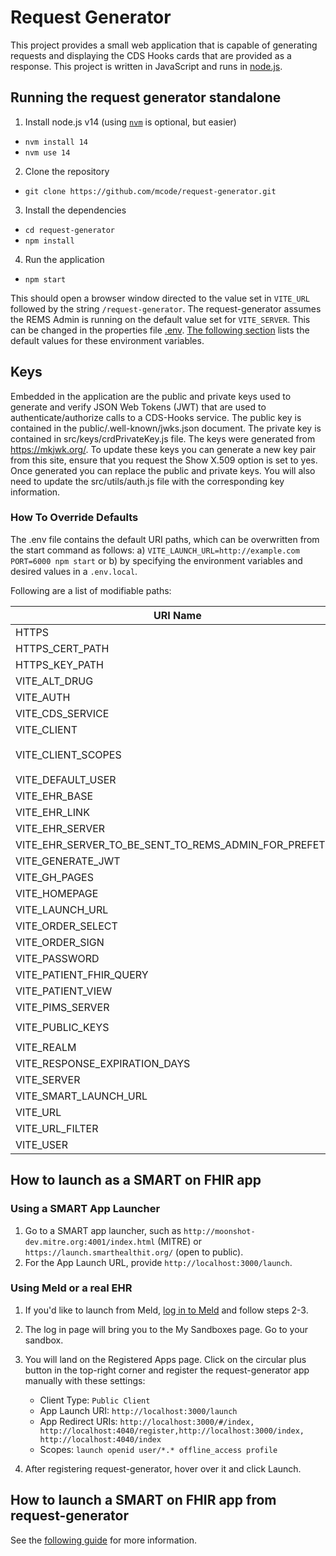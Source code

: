 # Request Generator

This project provides a small web application that is capable of generating requests and displaying the CDS Hooks cards that are provided as a response. This project is written in JavaScript and runs in [node.js](https://nodejs.org/en/).

## Running the request generator standalone

1. Install node.js v14 (using [`nvm`](https://github.com/nvm-sh/nvm) is optional, but easier)

- `nvm install 14`
- `nvm use 14`

2. Clone the repository

- `git clone https://github.com/mcode/request-generator.git`

3. Install the dependencies

- `cd request-generator`
- `npm install`

4. Run the application

- `npm start`

This should open a browser window directed to the value set in `VITE_URL` followed by the string `/request-generator`. The request-generator assumes the REMS Admin is running on the default value set for `VITE_SERVER`. This can be changed in the properties file [.env](./.env). [The following section](./README.md#how-to-override-defaults) lists the default values for these environment variables.

## Keys

Embedded in the application are the public and private keys used to generate and verify JSON Web Tokens (JWT) that are used to authenticate/authorize calls to a CDS-Hooks service. The public key is contained in the public/.well-known/jwks.json document. The private key is contained in src/keys/crdPrivateKey.js file. The keys were generated from https://mkjwk.org/. To update these keys you can generate a new key pair from this site, ensure that you request the Show X.509 option is set to yes. Once generated you can replace the public and private keys. You will also need to update the src/utils/auth.js file with the corresponding key information.

### How To Override Defaults

The .env file contains the default URI paths, which can be overwritten from the start command as follows:
a) `VITE_LAUNCH_URL=http://example.com PORT=6000 npm start` or b) by specifying the environment variables and desired values in a `.env.local`.

Following are a list of modifiable paths:

| URI Name                                                   | Default                                                                                              |
| ---------------------------------------------------------- | ---------------------------------------------------------------------------------------------------- |
| HTTPS                                                      | `false`                                                                                              |
| HTTPS_CERT_PATH                                            | `server.cert`                                                                                        |
| HTTPS_KEY_PATH                                             | `server.key`                                                                                         |
| VITE_ALT_DRUG                                         | `true`                                                                                               |
| VITE_AUTH                                             | `http://localhost:8180`                                                                              |
| VITE_CDS_SERVICE                                      | `http://localhost:8090/cds-services`                                                                 |
| VITE_CLIENT                                           | `app-login`                                                                                          |
| VITE_CLIENT_SCOPES                                    | `launch offline_access openid profile user/Patient.read patient/Patient.read user/Practitioner.read` |
| VITE_DEFAULT_USER                                     | `pra1234`                                                                                            |
| VITE_EHR_BASE                                         | `http://localhost:8080/test-ehr/r4`                                                                  |
| VITE_EHR_LINK                                         | `http://localhost:8080/ehr-server/`                                                                  |
| VITE_EHR_SERVER                                       | `http://localhost:8080/test-ehr/r4`                                                                  |
| VITE_EHR_SERVER_TO_BE_SENT_TO_REMS_ADMIN_FOR_PREFETCH | `http://localhost:8080/test-ehr/r4`                                                                  |
| VITE_GENERATE_JWT                                     | `true`                                                                                               |
| VITE_GH_PAGES                                         | `false`                                                                                              |
| VITE_HOMEPAGE                                         | `http://localhost:8080`                                                                              |
| VITE_LAUNCH_URL                                       | `http://localhost:4040/launch`                                                                       |
| VITE_ORDER_SELECT                                     | `rems-order-select`                                                                                  |
| VITE_ORDER_SIGN                                       | `rems-order-sign`                                                                                    |
| VITE_PASSWORD                                         | `alice`                                                                                              |
| VITE_PATIENT_FHIR_QUERY                               | `Patient?_sort=identifier&_count=12`                                                                 |
| VITE_PATIENT_VIEW                                     | `rems-patient-view`                                                                                  |
| VITE_PIMS_SERVER                                      | `http://localhost:5051/doctorOrders/api/addRx`                                                       |
| VITE_PUBLIC_KEYS                                      | `http://localhost:3000/request-generator/.well-known/jwks.json`                                      |
| VITE_REALM                                            | `ClientFhirServer`                                                                                   |
| VITE_RESPONSE_EXPIRATION_DAYS                         | `30`                                                                                                 |
| VITE_SERVER                                           | `http://localhost:8090`                                                                              |
| VITE_SMART_LAUNCH_URL                                 | `http://localhost:4040/`                                                                             |
| VITE_URL                                              | `http://localhost:3000`                                                                              |
| VITE_URL_FILTER                                       | `http://localhost:3000/*`                                                                            |
| VITE_USER                                             | `alice`                                                                                              |

## How to launch as a SMART on FHIR app

### Using a SMART App Launcher

1. Go to a SMART app launcher, such as `http://moonshot-dev.mitre.org:4001/index.html` (MITRE) or `https://launch.smarthealthit.org/` (open to public).
2. For the App Launch URL, provide `http://localhost:3000/launch`.

### Using Meld or a real EHR

1. If you'd like to launch from Meld, [log in to Meld](https://meld.interop.community/) and follow steps 2-3.
2. The log in page will bring you to the My Sandboxes page. Go to your sandbox.
3. You will land on the Registered Apps page. Click on the circular plus button in the top-right corner and register the request-generator app manually with these settings:

   - Client Type: `Public Client`
   - App Launch URI: `http://localhost:3000/launch`
   - App Redirect URIs: `http://localhost:3000/#/index, http://localhost:4040/register,http://localhost:3000/index, http://localhost:4040/index`
   - Scopes: `launch openid user/*.* offline_access profile`

4. After registering request-generator, hover over it and click Launch.

<!-- TODO: update step 4 once Zach does client registration ticket. This is the error when launching:

```
Error invalid_client
There was an error processing your request.

Client with id app-login was not found
```

-->

## How to launch a SMART on FHIR app from request-generator

See the [following guide](./How-To-Launch-SMART-on-FHIR-Apps.md) for more information.
